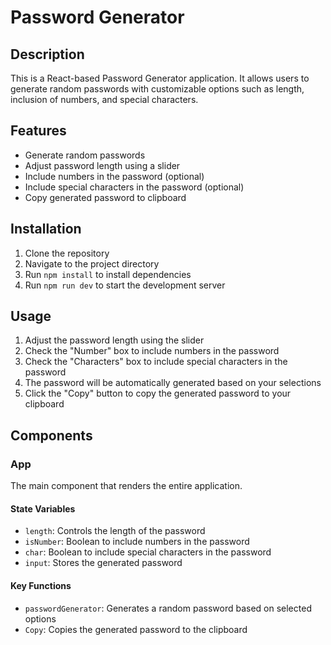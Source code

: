 # Password Generator

## Description

This is a React-based Password Generator application. It allows users to generate random passwords with customizable options such as length, inclusion of numbers, and special characters.

## Features

- Generate random passwords
- Adjust password length using a slider
- Include numbers in the password (optional)
- Include special characters in the password (optional)
- Copy generated password to clipboard

## Installation

1. Clone the repository
2. Navigate to the project directory
3. Run `npm install` to install dependencies
4. Run `npm run dev` to start the development server

## Usage

1. Adjust the password length using the slider
2. Check the "Number" box to include numbers in the password
3. Check the "Characters" box to include special characters in the password
4. The password will be automatically generated based on your selections
5. Click the "Copy" button to copy the generated password to your clipboard

## Components

### App

The main component that renders the entire application.

#### State Variables
- `length`: Controls the length of the password
- `isNumber`: Boolean to include numbers in the password
- `char`: Boolean to include special characters in the password
- `input`: Stores the generated password

#### Key Functions
- `passwordGenerator`: Generates a random password based on selected options
- `Copy`: Copies the generated password to the clipboard

